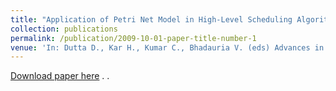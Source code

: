 ```yaml
---
title: "Application of Petri Net Model in High-Level Scheduling Algorithm, Srivastava A.K., Tiwari S., Banerjee S. (2020)"
collection: publications
permalink: /publication/2009-10-01-paper-title-number-1
venue: 'In: Dutta D., Kar H., Kumar C., Bhadauria V. (eds) Advances in VLSI, Communication, and Signal Processing. Lecture Notes in Electrical Engineering, vol 587. Springer,Singapore'
---
```

[Download paper here](https://doi.org/10.1007/978-981-32-9775-3_65)
 . . 

